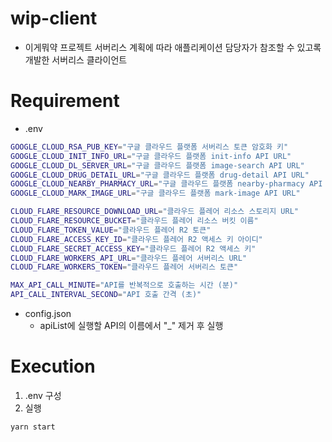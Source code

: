 # wip-client

- 이게뭐약 프로젝트 서버리스 계획에 따라 애플리케이션 담당자가 참조할 수 있고록 개발한 서버리스 클라이언트

# Requirement

- .env

```bash
GOOGLE_CLOUD_RSA_PUB_KEY="구글 클라우드 플랫폼 서버리스 토큰 암호화 키"
GOOGLE_CLOUD_INIT_INFO_URL="구글 클라우드 플랫폼 init-info API URL"
GOOGLE_CLOUD_DL_SERVER_URL="구글 클라우드 플랫폼 image-search API URL"
GOOGLE_CLOUD_DRUG_DETAIL_URL="구글 클라우드 플랫폼 drug-detail API URL"
GOOGLE_CLOUD_NEARBY_PHARMACY_URL="구글 클라우드 플랫폼 nearby-pharmacy API URL"
GOOGLE_CLOUD_MARK_IMAGE_URL="구글 클라우드 플랫폼 mark-image API URL"

CLOUD_FLARE_RESOURCE_DOWNLOAD_URL="클라우드 플레어 리소스 스토리지 URL"
CLOUD_FLARE_RESOURCE_BUCKET="클라우드 플레어 리소스 버킷 이름"
CLOUD_FLARE_TOKEN_VALUE="클라우드 플레어 R2 토큰"
CLOUD_FLARE_ACCESS_KEY_ID="클라우드 플레어 R2 액세스 키 아이디"
CLOUD_FLARE_SECRET_ACCESS_KEY="클라우드 플레어 R2 액세스 키"
CLOUD_FLARE_WORKERS_API_URL="클라우드 플레어 서버리스 URL"
CLOUD_FLARE_WORKERS_TOKEN="클라우드 플레어 서버리스 토큰"

MAX_API_CALL_MINUTE="API를 반복적으로 호출하는 시간 (분)"
API_CALL_INTERVAL_SECOND="API 호출 간격 (초)"
```

- config.json
  - apiList에 실행할 API의 이름에서 "\_" 제거 후 실행

# Execution

1. .env 구성
2. 실행

```bash
yarn start
```
